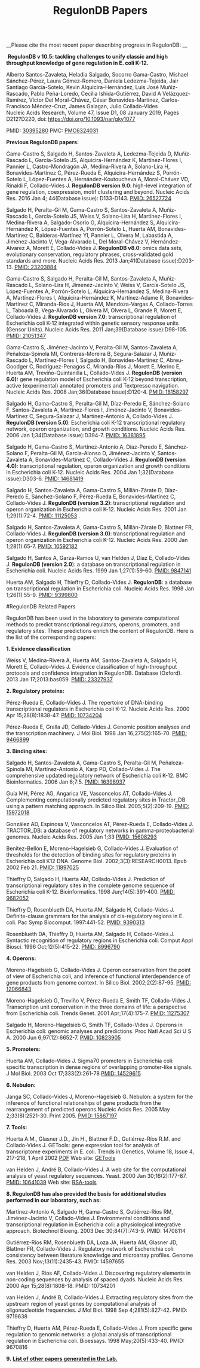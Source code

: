 <div style="text-align: center"> 
<h1>RegulonDB Papers</h1><br><br>
</div>

__Please cite the most recent paper describing progress in RegulonDB: __

​    **RegulonDB v 10.5: tackling challenges to unify classic and high throughput knowledge of gene regulation in E. coli K-12.**       

Alberto Santos-Zavaleta, Heladia Salgado, Socorro Gama-Castro, Mishael Sánchez-Pérez, Laura Gómez-Romero, Daniela Ledezma-Tejeida, Jair Santiago García-Sotelo, Kevin Alquicira-Hernández, Luis José Muñiz-Rascado, Pablo Peña-Loredo, Cecilia Ishida-Gutiérrez, David A Velázquez-Ramírez, Víctor Del Moral-Chávez, César Bonavides-Martínez, Carlos-Francisco Méndez-Cruz, James Galagan, Julio Collado-Vides   
Nucleic Acids Research, Volume 47, Issue D1, 08  January 2019, Pages D212?D220, doi: https://doi.org/10.1093/nar/gky1077   

PMID: [30395280](http://www.ncbi.nlm.nih.gov/pubmed/30395280) PMC: [PMC6324031](http://www.ncbi.nlm.nih.gov/pmc/articles/PMC6324031/)

__Previous RegulonDB papers:__

Gama-Castro S, Salgado H, Santos-Zavaleta A, Ledezma-Tejeida D, Muñiz-Rascado L, García-Sotelo JS, Alquicira-Hernández K,  Martínez-Flores I, Pannier L, Castro-Mondragón JA, Medina-Rivera A, Solano-Lira H, Bonavides-Martínez C,  Pérez-Rueda E, Alquicira-Hernández S, Porrón-Sotelo L, López-Fuentes A, Hernández-Koutoucheva A, Moral-Chávez VD,  Rinaldi F, Collado-Vides J. __RegulonDB version 9.0__: high-level integration of gene regulation, coexpression, motif clustering and beyond.  Nucleic Acids Res. 2016 Jan 4; 44(Database issue): D133-D143.  [PMID: 26527724](http://www.ncbi.nlm.nih.gov/pubmed/26527724?dopt=Abstract)

Salgado H, Peralta-Gil M, Gama-Castro S,  Santos-Zavaleta A, Muñiz-Rascado L, García-Sotelo JS, Weiss V,  Solano-Lira H, Martínez-Flores I,  Medina-Rivera A, Salgado-Osorio G, Alquicira-Hernández S,  Alquicira-Hernández K, López-Fuentes A, Porrón-Sotelo L, Huerta AM,  Bonavides-Martínez C,  Balderas-Martínez YI, Pannier L, Olvera M, Labastida A,  Jiménez-Jacinto V, Vega-Alvarado L, Del Moral-Chávez V,  Hernández-Alvarez A, Morett E, Collado-Vides J. __RegulonDB v8.0__: omics data sets, evolutionary conservation, regulatory phrases, cross-validated gold standards and more. Nucleic Acids Res. 2013 Jan;41(Database issue):D203-13.  [PMID: 23203884](http://www.ncbi.nlm.nih.gov/pubmed/23203884?dopt=Abstract)

Gama-Castro S, Salgado H, Peralta-Gil M,  Santos-Zavaleta A, Muñiz-Rascado L, Solano-Lira H, Jimenez-Jacinto V,  Weiss V, García-Sotelo JS, López-Fuentes A, Porrón-Sotelo L,  Alquicira-Hernández S, Medina-Rivera A, Martínez-Flores I,  Alquicira-Hernández K, Martínez-Adame R, Bonavides-Martínez C, Miranda-Ríos J,  Huerta AM, Mendoza-Vargas A, Collado-Torres L, Taboada B, Vega-Alvarado  L, Olvera M, Olvera L, Grande R, Morett E, Collado-Vides J. __RegulonDB version 7.0__: transcriptional regulation of Escherichia coli K-12 integrated within genetic sensory response units (Gensor Units). Nucleic Acids Res. 2011 Jan;39(Database issue):D98-105.  [PMID: 21051347](http://www.ncbi.nlm.nih.gov/pubmed/21051347?dopt=Abstract)

Gama-Castro S, Jiménez-Jacinto V, Peralta-Gil  M, Santos-Zavaleta A, Peñaloza-Spinola MI, Contreras-Moreira B,  Segura-Salazar J, Muñiz-Rascado L, Martínez-Flores I, Salgado H,  Bonavides-Martínez C, Abreu-Goodger C, Rodríguez-Penagos C, Miranda-Ríos J, Morett E, Merino E, Huerta AM, Treviño-Quintanilla L, Collado-Vides J. __RegulonDB (version 6.0):__ gene regulation model of Escherichia coli K-12 beyond  transcription, active (experimental) annotated promoters and Textpresso navigation. Nucleic Acids Res. 2008 Jan;36(Database issue):D120-4. [PMID: 18158297](http://www.ncbi.nlm.nih.gov/pubmed/18158297?dopt=Abstract)

Salgado H, Gama-Castro S, Peralta-Gil M,  Díaz-Peredo E, Sánchez-Solano F, Santos-Zavaleta A, Martínez-Flores I,  Jiménez-Jacinto V, Bonavides-Martínez C, Segura-Salazar J,  Martínez-Antonio A, Collado-Vides J.            __RegulonDB (version 5.0)__: Escherichia coli K-12 transcriptional regulatory network, operon organization, and growth conditions. Nucleic Acids Res. 2006 Jan 1;34(Database issue):D394-7.  [PMID: 16381895 ](http://www.ncbi.nlm.nih.gov/pubmed/16381895?dopt=Abstract)            

Salgado H, Gama-Castro S, Martínez-Antonio A, Díaz-Peredo E, Sánchez-Solano F, Peralta-Gil M, Garcia-Alonso D, Jiménez-Jacinto V,  Santos-Zavaleta A, Bonavides-Martínez C, Collado-Vides J. __RegulonDB (version 4.0)__: transcriptional regulation, operon organization and growth conditions in Escherichia coli K-12. Nucleic Acids Res. 2004 Jan 1;32(Database issue):D303-6. [PMID: 14681419](http://www.ncbi.nlm.nih.gov/pubmed/14681419?dopt=Abstract)

Salgado H, Santos-Zavaleta A, Gama-Castro S,  Millán-Zárate D, Díaz-Peredo E, Sánchez-Solano F, Pérez-Rueda E,  Bonavides-Martínez C, Collado-Vides J. __RegulonDB (version 3.2)__: transcriptional regulation and operon organization in Escherichia coli K-12. Nucleic Acids Res. 2001 Jan 1;29(1):72-4. [PMID: 11125053](http://www.ncbi.nlm.nih.gov/pubmed/11125053?dopt=Abstract)        .     

Salgado H, Santos-Zavaleta A, Gama-Castro S, Millán-Zárate D, Blattner FR, Collado-Vides J. __RegulonDB (version 3.0)__: transcriptional regulation and operon organization in Escherichia coli K-12. Nucleic Acids Res. 2000 Jan 1;28(1):65-7.  [PMID: 10592182](http://www.ncbi.nlm.nih.gov/pubmed/10592182?dopt=Abstract)

Salgado H, Santos A, Garza-Ramos U, van Helden J, Díaz E, Collado-Vides J. __RegulonDB (version 2.0__):            a database on transcriptional regulation in Escherichia coli. Nucleic Acids Res. 1999 Jan 1;27(1):59-60. [PMID: 9847141](http://www.ncbi.nlm.nih.gov/pubmed/9847141?dopt=Abstract)

Huerta AM, Salgado H, Thieffry D, Collado-Vides J. __RegulonDB__: a database on transcriptional regulation in Escherichia coli. Nucleic Acids Res. 1998 Jan 1;26(1):55-9. [PMID: 9399800](http://www.ncbi.nlm.nih.gov/pubmed/9399800?dopt=Abstract)



#RegulonDB Related Papers

RegulonDB has been  used in the laboratory to generate computational methods to predict  transcriptional regulators, operons, promoters, and regulatory sites. These predictions enrich the content of RegulonDB. Here is the list of the  corresponding papers:

__1. Evidence classification__       

Weiss V, Medina-Rivera A, Huerta AM, Santos-Zavaleta A, Salgado H, Morett E, Collado-Vides J. Evidence classification of high-throughput protocols and confidence integration in RegulonDB. Database (Oxford). 2013 Jan 17;2013:bas059. [PMID: 23327937](http://www.ncbi.nlm.nih.gov/pubmed/23327937?dopt=Abstract)                    

__2. Regulatory proteins:__             

Pérez-Rueda E, Collado-Vides J. The repertoire of DNA-binding transcriptional regulators in Escherichia coli K-12. Nucleic Acids Res. 2000 Apr 15;28(8):1838-47. [PMID: 10734204 ](http://www.ncbi.nlm.nih.gov/pubmed/10734204?dopt=Abstract)

Pérez-Rueda E, Gralla JD, Collado-Vides J. Genomic position analyses and the transcription machinery.                J Mol Biol. 1998 Jan 16;275(2):165-70. [PMID: 9466899](http://www.ncbi.nlm.nih.gov/pubmed/9466899?dopt=Abstract)                    

__3. Binding sites:__    

Salgado H, Santos-Zavaleta A, Gama-Castro S, Peralta-Gil M, Peñaloza-Spínola MI, Martínez-Antonio A, Karp PD, Collado-Vides J. The comprehensive updated regulatory network of  Escherichia coli K-12. BMC Bioinformatics. 2006 Jan 6;7:5. [PMID: 16398937](http://www.ncbi.nlm.nih.gov/pubmed/16398937?dopt=Abstract)

Guía MH, Pérez AG, Angarica VE, Vasconcelos AT, Collado-Vides J. Complementing computationally predicted regulatory sites in Tractor_DB using a pattern matching approach. In Silico Biol. 2005;5(2):209-19.                [PMID: 15972018 ](http://www.ncbi.nlm.nih.gov/pubmed/15972018?dopt=Abstract)

González AD, Espinosa V, Vasconcelos AT, Pérez-Rueda E, Collado-Vides J. TRACTOR_DB: a database of regulatory networks in gamma-proteobacterial genomes. Nucleic Acids Res. 2005 Jan 1;33 [PMID: 15608293](http://www.ncbi.nlm.nih.gov/pubmed/15608293?dopt=Abstract)                

Benítez-Bellón E, Moreno-Hagelsieb G, Collado-Vides J. Evaluation of thresholds for the detection of binding sites for regulatory proteins in Escherichia coli K12 DNA. Genome Biol. 2002;3(3):RESEARCH0013. Epub 2002 Feb 21.  [PMID: 11897025](http://www.ncbi.nlm.nih.gov/pubmed/11897025?dopt=Abstract)

Thieffry D, Salgado H, Huerta AM, Collado-Vides J. Prediction of transcriptional regulatory sites in the complete genome sequence of Escherichia coli K-12. Bioinformatics. 1998 Jun;14(5):391-400. [PMID: 9682052](http://www.ncbi.nlm.nih.gov/pubmed/9682052?dopt=Abstract)

Thieffry D, Rosenblueth DA, Huerta AM, Salgado H, Collado-Vides J. Definite-clause grammars for the analysis of cis-regulatory regions in E. coli. Pac Symp Biocomput. 1997:441-52. [PMID: 9390313](http://www.ncbi.nlm.nih.gov/pubmed/9390313?dopt=Abstract)

Rosenblueth DA, Thieffry D, Huerta AM, Salgado H, Collado-Vides J. Syntactic recognition of regulatory regions in Escherichia coli. Comput Appl Biosci. 1996 Oct;12(5):415-22. [PMID: 8996790](http://www.ncbi.nlm.nih.gov/pubmed/8996790?dopt=Abstract)

__4. Operons:__    

Moreno-Hagelsieb G, Collado-Vides J. Operon conservation from the point of view of Escherichia coli, and inference of functional interdependence of gene  products from genome context. In Silico Biol. 2002;2(2):87-95.  [PMID: 12066843](http://www.ncbi.nlm.nih.gov/pubmed/12066843?dopt=Abstract)

Moreno-Hagelsieb G, Treviño V, Pérez-Rueda E, Smith TF, Collado-Vides J. Transcription unit conservation in the three domains of life: a perspective from Escherichia coli. Trends Genet. 2001 Apr;17(4):175-7. [ PMID: 11275307](http://www.ncbi.nlm.nih.gov/pubmed/11275307?dopt=Abstract)

Salgado H, Moreno-Hagelsieb G, Smith TF, Collado-Vides J. Operons in Escherichia coli: genomic analyses and predictions. Proc Natl Acad Sci U S A. 2000 Jun 6;97(12):6652-7.  [PMID: 10823905](http://www.ncbi.nlm.nih.gov/pubmed/10823905?dopt=Abstract)

__5. Promoters:__

Huerta AM, Collado-Vides J. Sigma70 promoters in Escherichia coli: specific  transcription in dense regions of overlapping promoter-like signals. J Mol Biol. 2003 Oct 17;333(2):261-78 [PMID: 14529615](http://www.ncbi.nlm.nih.gov/pubmed/14529615?dopt=Abstract)

__6. Nebulon:__

Janga SC, Collado-Vides J, Moreno-Hagelsieb G. Nebulon: a system for the inference of functional  relationships of gene products from the rearrangement of predicted  operons.Nucleic Acids Res. 2005 May 2;33(8):2521-30. Print 2005. [PMID: 15867197](http://www.ncbi.nlm.nih.gov/pubmed/15867197?dopt=Abstract)

__7. Tools:__

Huerta A.M., Glasner J.D., Jin H., Blattner F.D., Gutiérrez-Ríos R.M. and Collado-Vides J. GETools: gene expression tool for analysis of transcriptome experiments in E. coli.                 Trends in Genetics, Volume 18, Issue 4, 217-218, 1 April 2002 [PDF](http://dx.doi.org/10.1016/S0168-9525(01)02620-8)
Web site: [GETools](http://www.ccg.unam.mx/en/computational-genomics/GETools/)

van Helden J, André B, Collado-Vides J. A web site for the computational analysis of yeast regulatory sequences. Yeast. 2000 Jan 30;16(2):177-87. [PMID: 10641039](http://www.ncbi.nlm.nih.gov/pubmed/10641039?dopt=Abstract)
Web site: [RSA-tools](http://embnet.ccg.unam.mx/rsa-tools/)

__8. RegulonDB has also provided the basis for additional studies performed in our laboratory, such as:__

Martínez-Antonio A, Salgado H, Gama-Castro S, Gutiérrez-Ríos RM, Jiménez-Jacinto V, Collado-Vides J. Environmental conditions and transcriptional regulation in Escherichia coli: a physiological integrative approach. Biotechnol Bioeng. 2003 Dec 30;84(7):743-9. PMID: 14708114 

Gutiérrez-Ríos RM, Rosenblueth DA, Loza JA, Huerta AM, Glasner JD, Blattner FR, Collado-Vides J. Regulatory network of Escherichia coli: consistency between literature knowledge and microarray profiles. Genome Res. 2003 Nov;13(11):2435-43. PMID: 14597655 

van Helden J, Rios AF, Collado-Vides J. Discovering regulatory elements in non-coding sequences by analysis of spaced dyads. Nucleic Acids Res. 2000 Apr 15;28(8):1808-18. PMID: 10734201 

van Helden J, André B, Collado-Vides J. Extracting regulatory sites from the upstream region of yeast genes by computational analysis of oligonucleotide frequencies. J Mol Biol. 1998 Sep 4;281(5):827-42. PMID: 9719638 

Thieffry D, Huerta AM, Pérez-Rueda E, Collado-Vides J. From specific gene regulation to genomic networks: a global analysis of transcriptional regulation in Escherichia coli. Bioessays. 1998 May;20(5):433-40. PMID: 9670816 

__9.__ [**List of other papers generated in  the Lab.**](http://www.ccg.unam.mx/es/Computational_Genomics/publications)


